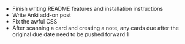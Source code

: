 - Finish writing README features and installation instructions
- Write Anki add-on post
- Fix the awful CSS
- After scanning a card and creating a note, any cards due after the original due date need to be pushed forward 1